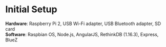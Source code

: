 Initial Setup
=============
<b>Hardware</b>: Raspberry Pi 2, USB Wi-Fi adapter, USB Bluetooth adapter, SD card<br>
<b>Software</b>: Raspbian OS, Node.js, AngularJS, RethinkDB (1.16.3), Express, BlueZ

